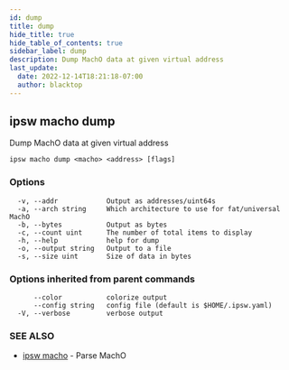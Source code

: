 ```yaml
---
id: dump
title: dump
hide_title: true
hide_table_of_contents: true
sidebar_label: dump
description: Dump MachO data at given virtual address
last_update:
  date: 2022-12-14T18:21:18-07:00
  author: blacktop
---
```

## ipsw macho dump

Dump MachO data at given virtual address

```
ipsw macho dump <macho> <address> [flags]
```

### Options

```
  -v, --addr            Output as addresses/uint64s
  -a, --arch string     Which architecture to use for fat/universal MachO
  -b, --bytes           Output as bytes
  -c, --count uint      The number of total items to display
  -h, --help            help for dump
  -o, --output string   Output to a file
  -s, --size uint       Size of data in bytes
```

### Options inherited from parent commands

```
      --color           colorize output
      --config string   config file (default is $HOME/.ipsw.yaml)
  -V, --verbose         verbose output
```

### SEE ALSO

* [ipsw macho](/docs/cli/ipsw/macho)	 - Parse MachO

